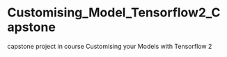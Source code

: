 # Customising_Model_Tensorflow2_Capstone
capstone project in course Customising your Models with Tensorflow 2
